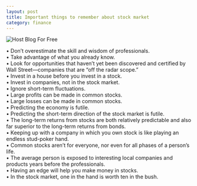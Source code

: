 ```yaml
---
layout: post
title: Important things to remember about stock market
category: finance
---
```

![Host Blog For Free]({{site.url}}/public/images/nikhil_daga_finance2.jpg)

• Don’t overestimate the skill and wisdom of professionals.  
• Take advantage of what you already know.  
• Look for opportunities that haven’t yet been discovered and certified by Wall Street—companies that are “off the radar scope.”  
• Invest in a house before you invest in a stock.  
• Invest in companies, not in the stock market.  
• Ignore  short-term fluctuations.  
• Large profits can be made in common stocks.  
• Large losses can be made in common stocks.  
• Predicting the economy is futile.  
• Predicting the short-term direction of the stock market is futile.  
• The long-term returns from stocks are both relatively predictable and also far superior to the long-term returns from bonds.  
• Keeping up with a company in which you own stock is like playing an endless stud-poker hand.  
• Common stocks aren’t for everyone, nor even for all phases of a person’s life.  
• The average person is exposed to interesting local companies and products years before the professionals.  
• Having an edge will help you make money in stocks.   
• In the stock market, one in the hand is worth ten in the bush.
